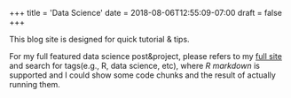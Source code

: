 +++
title = 'Data Science'
date = 2018-08-06T12:55:09-07:00
draft = false
+++

This blog site is designed for quick tutorial & tips.  

For my full featured data science post&project, please refers to my [full site](https://bsunfullsite.github.io/#projects) and search for tags(e.g., R, data science, etc), where *R markdown* is supported and I could show some code chunks and the result of actually running them.
